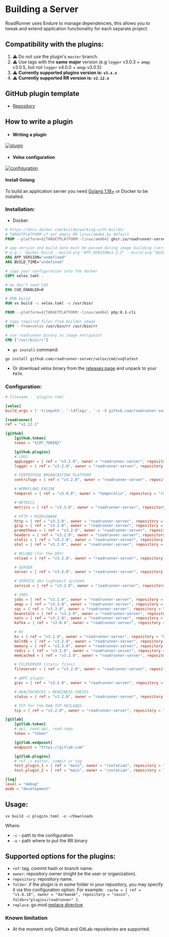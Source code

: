 # Building a Server

RoadRunner uses Endure to manage dependencies, this allows you to tweak and extend application functionality for each separate project.

## Compatibility with the plugins:

1. ⚠️ Do not use the plugin's `master` branch.
2. ⚠️ Use tags with the **same** **major** version (e.g `logger` v3.0.3 + `amqp` v3.0.5, but not `logger` v4.0.0 + `amqp` v3.0.5)
3. ⚠️ **Currently supported plugins version is: `v3.x.x`**
4. ⚠️ **Currently supported RR version is: `v2.12.x`**


## GitHub plugin template
- [Repository](https://github.com/roadrunner-server/plugin_template)

## How to write a plugin
- #### Writing a plugin  
[![plugin](https://img.youtube.com/vi/h5PPvc_YOtg/0.jpg)](https://www.youtube.com/watch?v=h5PPvc_YOtg)  

- #### Velox configuration  
[![configuration](https://img.youtube.com/vi/sddi_lh7ePo/0.jpg)](https://www.youtube.com/watch?v=sddi_lh7ePo)  

#### Install Golang

To build an application server you need [Golang 1.18+](https://golang.org/dl/) or Docker to be installed.

### Installation:

- Docker:

```dockerfile
# https://docs.docker.com/buildx/working-with-buildx/
# TARGETPLATFORM if not empty OR linux/amd64 by default
FROM --platform=${TARGETPLATFORM:-linux/amd64} ghcr.io/roadrunner-server/velox:latest as velox

# app version and build date must be passed during image building (version without any prefix).
# e.g.: `docker build --build-arg "APP_VERSION=1.2.3" --build-arg "BUILD_TIME=$(date +%FT%T%z)" .`
ARG APP_VERSION="undefined"
ARG BUILD_TIME="undefined"

# copy your configuration into the docker
COPY velox.toml .

# we don't need CGO
ENV CGO_ENABLED=0

# RUN build
RUN vx build -c velox.toml -o /usr/bin/

FROM --platform=${TARGETPLATFORM:-linux/amd64} php:8.1-cli

# copy required files from builder image
COPY --from=velox /usr/bin/rr /usr/bin/rr

# use roadrunner binary as image entrypoint
CMD ["/usr/bin/rr"]
```

- `go install` command:
```shell
go install github.com/roadrunner-server/velox/cmd/vx@latest
```

- Or download velox binary from the [releases page](https://github.com/roadrunner-server/velox/releases) and unpack to your `PATH`.

### Configuration:

```toml
# filename - `plugins.toml`

[velox]
build_args = ['-trimpath', '-ldflags', '-s -X github.com/roadrunner-server/roadrunner/v2/internal/meta.version=${VERSION} -X github.com/roadrunner-server/roadrunner/v2/internal/meta.buildTime=${TIME}']

[roadrunner]
ref = "v2.12.1"

[github]
    [github.token]
    token = "${RT_TOKEN}"

    [github.plugins]
    # LOGS
    appLogger = { ref = "v3.2.0", owner = "roadrunner-server", repository = "app-logger" }
    logger = { ref = "v3.2.0", owner = "roadrunner-server", repository = "logger" }

    # CENTRIFUGE BROADCASTING PLATFORM
    centrifuge = { ref = "v3.2.0", owner = "roadrunner-server", repository = "centrifuge" }

    # WORKFLOWS ENGINE
    temporal = { ref = "v3.0.0", owner = "temporalio", repository = "roadrunner-temporal" }

    # METRICS
    metrics = { ref = "v3.3.0", owner = "roadrunner-server", repository = "metrics" }

    # HTTP + MIDDLEWARE
    http = { ref = "v3.2.0", owner = "roadrunner-server", repository = "http" }
    gzip = { ref = "v3.2.0", owner = "roadrunner-server", repository = "gzip" }
    prometheus = { ref = "v3.2.0", owner = "roadrunner-server", repository = "prometheus" }
    headers = { ref = "v3.2.0", owner = "roadrunner-server", repository = "headers" }
    static = { ref = "v3.2.0", owner = "roadrunner-server", repository = "static" }
    otel = { ref = "v3.2.0", owner = "roadrunner-server", repository = "otel" }

    # RELOAD (for the DEV)
    reload = { ref = "v3.2.0", owner = "roadrunner-server", repository = "reload" }

    # SERVER
    server = { ref = "v3.2.0", owner = "roadrunner-server", repository = "server" }

    # SERVICE aka lightweit systemd
    service = { ref = "v3.2.0", owner = "roadrunner-server", repository = "service" }

    # JOBS
    jobs = { ref = "v3.2.0", owner = "roadrunner-server", repository = "jobs" }
    amqp = { ref = "v3.3.0", owner = "roadrunner-server", repository = "amqp" }
    sqs = { ref = "v3.3.0", owner = "roadrunner-server", repository = "sqs" }
    beanstalk = { ref = "v3.2.0", owner = "roadrunner-server", repository = "beanstalk" }
    nats = { ref = "v3.2.0", owner = "roadrunner-server", repository = "nats" }
    kafka = { ref = "v3.0.4", owner = "roadrunner-server", repository = "kafka" }

    # KV
    kv = { ref = "v3.2.0", owner = "roadrunner-server", repository = "kv" }
    boltdb = { ref = "v3.2.0", owner = "roadrunner-server", repository = "boltdb" }
    memory = { ref = "v3.3.0", owner = "roadrunner-server", repository = "memory" }
    redis = { ref = "v3.2.0", owner = "roadrunner-server", repository = "redis" }
    memcached = { ref = "v3.2.0", owner = "roadrunner-server", repository = "memcached" }

    # FILESERVER (static files)
    fileserver = { ref = "v3.2.0", owner = "roadrunner-server", repository = "fileserver" }

    # gRPC plugin
    grpc = { ref = "v3.2.0", owner = "roadrunner-server", repository = "grpc" }

    # HEALTHCHECKS + READINESS CHECKS
    status = { ref = "v3.2.0", owner = "roadrunner-server", repository = "status" }

    # TCP for the RAW TCP PAYLOADS
    tcp = { ref = "v3.2.0", owner = "roadrunner-server", repository = "tcp" }

[gitlab]
    [gitlab.token]
    # api, read-api, read-repo
    token = "token"

    [gitlab.endpoint]
    endpoint = "https://gitlab.com"

    [gitlab.plugins]
    # ref -> master, commit or tag
    test_plugin_1 = { ref = "main", owner = "rustatian", repository = "36405203" }
    test_plugin_2 = { ref = "main", owner = "rustatian", repository = "36405235" }

[log]
level = "debug"
mode = "development"
```

## Usage:

```shell
vx build -c plugins.toml -o ~/Downloads
```
Where:
- `-c` - path to the configuration
- `-o` - path where to put the RR binary

## Supported options for the plugins:
- `ref`: tag, commit hash or branch name.
- `owner`: repository owner (might be the user or organization).
- `repository`: repository name.
- `folder`: if the plugin is in some folder in your repository, you may specify it via this configuration option. For example: ` cache = { ref = "v1.6.18", owner = "darkweak", repository = "souin", folder="plugins/roadrunner" }`.
- `replace`: go.mod [replace directive](https://go.dev/ref/mod#go-mod-file-replace).

### Known limitation
- At the moment only GitHub and GitLab repositories are supported.
